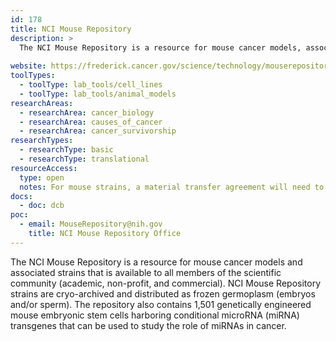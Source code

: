 ```yaml
---
id: 178
title: NCI Mouse Repository
description: >
  The NCI Mouse Repository is a resource for mouse cancer models, associated strains, and genetically engineered mouse embryonic stem cells harboring conditional microRNA (miRNAs) transgenes.
  
website: https://frederick.cancer.gov/science/technology/mouserepository
toolTypes:
  - toolType: lab_tools/cell_lines
  - toolType: lab_tools/animal_models
researchAreas:
  - researchArea: cancer_biology
  - researchArea: causes_of_cancer
  - researchArea: cancer_survivorship
researchTypes:
  - researchType: basic
  - researchType: translational
resourceAccess:
  type: open
  notes: For mouse strains, a material transfer agreement will need to be signed by the Recipient Scientist and an Authorized Recipient Official of his/her institution.
docs:
  - doc: dcb
poc:
  - email: MouseRepository@nih.gov
    title: NCI Mouse Repository Office 
---
```

The NCI Mouse Repository is a resource for mouse cancer models and associated strains that is available to all members of the scientific community (academic, non-profit, and commercial). NCI Mouse Repository strains are cryo-archived and distributed as frozen germoplasm (embryos and/or sperm). The repository also contains 1,501 genetically engineered mouse embryonic stem cells harboring conditional microRNA (miRNA) transgenes that can be used to study the role of miRNAs in cancer.